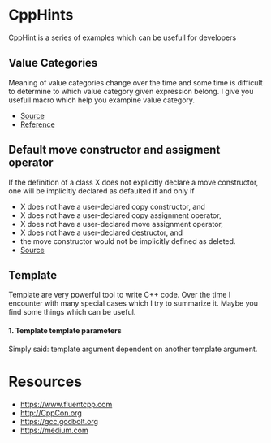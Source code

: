 # CppHints
CppHint is a series of examples which can be usefull for developers

## Value Categories
Meaning of value categories change over the time and some time is difficult to determine to which value category given expression belong. I give you usefull macro which help you exampine value category.
* [Source](https://github.com/zbacik/CppHints/tree/master/ValueCategory)
* [Reference](https://medium.com/@barryrevzin/value-categories-in-c-17-f56ae54bccbe)

## Default move constructor and assigment operator
If the definition of a class X does not explicitly declare a move constructor, one will be implicitly declared as defaulted if and only if

*  X does not have a user-declared copy constructor, and
*  X does not have a user-declared copy assignment operator,
*  X does not have a user-declared move assignment operator,
*  X does not have a user-declared destructor, and
*  the move constructor would not be implicitly defined as deleted.
* [Source](https://github.com/zbacik/CppHints/tree/master/DefaultOperators)

## Template
Template are very powerful tool to write C++ code. Over the time I encounter with many special cases which I try to summarize it. Maybe you find some things which can be useful.

#### 1. Template template parameters
Simply said: template argument dependent on another template argument. 


# Resources
* https://www.fluentcpp.com
* http://CppCon.org
* https://gcc.godbolt.org
* https://medium.com

